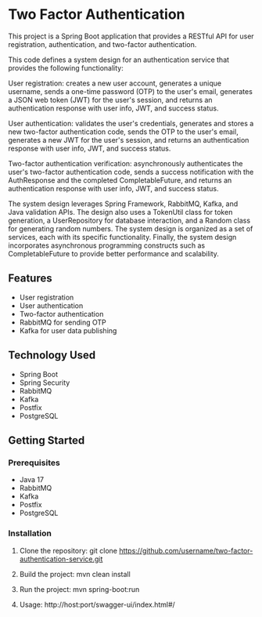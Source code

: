 # Two Factor Authentication

This project is a Spring Boot application that provides a RESTful API for user registration, authentication, and two-factor authentication.

This code defines a system design for an authentication service that provides the following functionality:

User registration: creates a new user account, generates a unique username, sends a one-time password (OTP) to the user's email, generates a JSON web token (JWT) for the user's session, and returns an authentication response with user info, JWT, and success status.

User authentication: validates the user's credentials, generates and stores a new two-factor authentication code, sends the OTP to the user's email, generates a new JWT for the user's session, and returns an authentication response with user info, JWT, and success status.

Two-factor authentication verification: asynchronously authenticates the user's two-factor authentication code, sends a success notification with the AuthResponse and the completed CompletableFuture, and returns an authentication response with user info, JWT, and success status.

The system design leverages Spring Framework, RabbitMQ, Kafka, and Java validation APIs. The design also uses a TokenUtil class for token generation, a UserRepository for database interaction, and a Random class for generating random numbers. The system design is organized as a set of services, each with its specific functionality. Finally, the system design incorporates asynchronous programming constructs such as CompletableFuture to provide better performance and scalability.

## Features

- User registration
- User authentication
- Two-factor authentication
- RabbitMQ for sending OTP
- Kafka for user data publishing

## Technology Used

- Spring Boot
- Spring Security
- RabbitMQ
- Kafka
- Postfix
- PostgreSQL

## Getting Started

### Prerequisites
- Java 17
- RabbitMQ
- Kafka
- Postfix
- PostgreSQL

### Installation

1. Clone the repository:
git clone https://github.com/username/two-factor-authentication-service.git

2. Build the project:
mvn clean install

3. Run the project:
mvn spring-boot:run

4. Usage: http://host:port/swagger-ui/index.html#/

